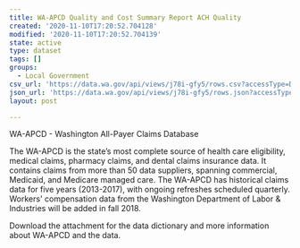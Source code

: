 ```yaml
---
title: WA-APCD Quality and Cost Summary Report ACH Quality
created: '2020-11-10T17:20:52.704128'
modified: '2020-11-10T17:20:52.704139'
state: active
type: dataset
tags: []
groups:
  - Local Government
csv_url: 'https://data.wa.gov/api/views/j78i-gfy5/rows.csv?accessType=DOWNLOAD'
json_url: 'https://data.wa.gov/api/views/j78i-gfy5/rows.json?accessType=DOWNLOAD'
layout: post

---
```

WA-APCD - Washington All-Payer Claims Database

The WA-APCD is the state’s most complete source of health care eligibility, medical claims, pharmacy claims, and dental claims insurance data. It contains claims from more than 50 data suppliers, spanning commercial, Medicaid, and Medicare managed care. The WA-APCD has historical claims data for five years (2013-2017), with ongoing refreshes scheduled quarterly. Workers' compensation data from the Washington Department of Labor & Industries will be added in fall 2018.

Download the attachment for the data dictionary and more information about WA-APCD and the data.
